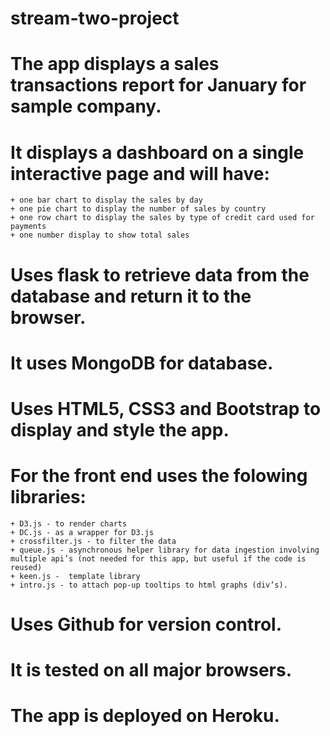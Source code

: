 # stream-two-project
# The app displays a sales transactions report for January  for sample company.
# It displays a dashboard on a single interactive page and will have:
    + one bar chart to display the sales by day
    + one pie chart to display the number of sales by country
    + one row chart to display the sales by type of credit card used for payments
    + one number display to show total sales

# Uses flask to retrieve data from the database and return it to the browser.
# It uses MongoDB for database.
# Uses HTML5, CSS3 and Bootstrap to display and style the app.

# For the front end uses the folowing libraries:
	+ D3.js - to render charts
	+ DC.js - as a wrapper for D3.js
	+ crossfilter.js - to filter the data
	+ queue.js - asynchronous helper library for data ingestion involving multiple api’s (not needed for this app, but useful if the code is reused)
	+ keen.js -  template library
	+ intro.js - to attach pop-up tooltips to html graphs (div’s). 
# Uses Github for version control.
# It is tested on all major browsers.
# The app is deployed on Heroku.
